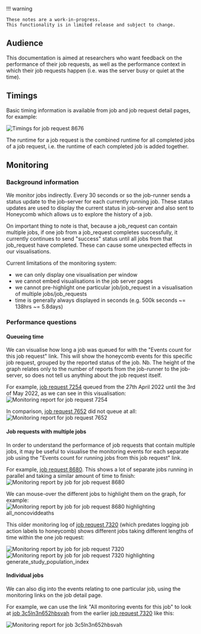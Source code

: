 !!! warning

    These notes are a work-in-progress.
    This functionality is in limited release and subject to change. 

## Audience

This documentation is aimed at researchers who want feedback on the performance of their job requests, as well as the performance context in which their job requests happen (i.e. was the server busy or quiet at the time).

## Timings

Basic timing information is available from job and job request detail pages, for example:

![Timings for job request 8676](images/job_request_8676_timings.png)

The runtime for a job request is the combined runtime for all completed jobs of a job request, i.e. the runtime of each completed job is added together.

## Monitoring

### Background information

We monitor jobs indirectly. Every 30 seconds or so the job-runner sends a status update to the job-server for each currently running job. These status updates are used to display the current status in job-server and also sent to Honeycomb which allows us to explore the history of a job. 

On important thing to note is that, because a job_request can contain multiple jobs, if one job from a job_request completes successfully, it currently continues to send "success" status until all jobs from that job_request have completed. These can cause some unexpected effects in our visualisations.

Current limitations of the monitoring system:

* we can only display one visualisation per window
* we cannot embed visualisations in the job server pages
* we cannot pre-highlight one particular job/job_request in a visualisation of multiple jobs/job_requests
* time is generally always displayed in seconds (e.g. 500k seconds ~= 138hrs ~= 5.8days)


### Performance questions

#### Queueing time

We can visualise how long a job was queued for with the "Events count for this job request" link. This will show the honeycomb events for this specific job request, grouped by the reported status of the job. Nb. The height of the graph relates only to the number of reports from the job-runner to the job-server, so does not tell us anything about the job request itself.

For example, [job request 7254](https://jobs.opensafely.org/qmul/bmi-and-hba1c/bmi_and_hba1c/7254/) queued from the 27th April 2022 until the 3rd of May 2022, as we can see in this visualisation:
![Monitoring report for job request 7254](images/qmul_bmi-and-hba1c_bmi_and_hba1c_7254.png)

In comparison, [job request 7652](https://jobs.opensafely.org/university-of-nottingham/postopcovid/postopcovid/7652/) did not queue at all:
![Monitoring report for job request 7652](images/university-of-nottingham_postopcovid_postopcovid_7652.png)

#### Job requests with multiple jobs

In order to understand the performance of job requests that contain multiple jobs, it may be useful to visualise the monitoring events for each separate job using the "Events count for running jobs from this job request" link.

For example, [job request 8680](https://jobs.opensafely.org/datalab/covid-19-vaccine-effectiveness/comparative-booster_main/8680/). This shows a lot of separate jobs running in parallel and taking a similar amount of time to finish: ![Monitoring report by job for job request 8680](images/job_request_8680.png)

We can mouse-over the different jobs to highlight them on the graph, for example: ![Monitoring report by job for job request 8680 highlighting all_noncoviddeaths](images/job_request_8680_all_noncoviddeath.png)

This older monitoring log of [job request 7320](https://jobs.opensafely.org/university-of-bristol/post-covid-vaccinated/post-covid-vaccinated/7320/) (which predates logging job action labels to honeycomb) shows different jobs taking different lengths of time within the one job request:

![Monitoring report by job for job request 7320](images/job_request_7320.png)
![Monitoring report by job for job request 7320 highlighting generate_study_population_index](images/job_request_7320_generate_study_population_index.png)

#### Individual jobs

We can also dig into the events relating to one particular job, using the monitoring links on the job detail page.

For example, we can use the link "All monitoring events for this job" to look at [job 3c5ln3n652hbsvah](https://jobs.opensafely.org/university-of-bristol/post-covid-vaccinated/post-covid-vaccinated/7320/3c5ln3n652hbsvah) from the earlier [job request 7320](https://jobs.opensafely.org/university-of-bristol/post-covid-vaccinated/post-covid-vaccinated/7320/) like this:

![Monitoring report for job 3c5ln3n652hbsvah](images/job_detail_3c5ln3n652hbsvah.png)
